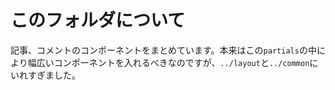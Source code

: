 # このフォルダについて

記事、コメントのコンポーネントをまとめています。本来はこの`partials`の中により幅広いコンポーネントを入れるべきなのですが、`../layout`と`../common`にいれすぎました。
